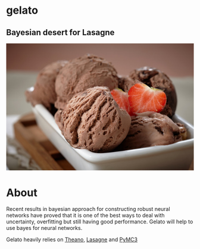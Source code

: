 # gelato
## Bayesian desert for Lasagne

![](img/gelato.jpg)

# About
Recent results in bayesian approach for constructing robust neural networks have proved that it is one of the best ways to deal with uncertainty, overfitting but still having good performance. Gelato will help to use bayes for neural networks.

Gelato heavily relies on [Theano](https://github.com/Theano/Theano), [Lasagne](https://github.com/Lasagne/Lasagne) and [PyMC3](https://github.com/pymc-devs/pymc3)